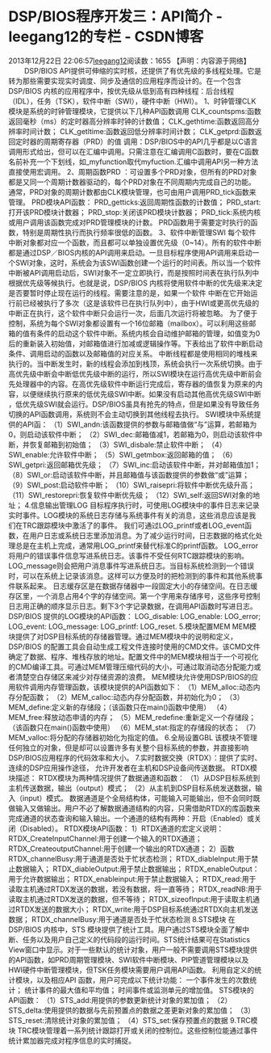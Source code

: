 # DSP/BIOS程序开发三：API简介 - leegang12的专栏 - CSDN博客
2013年12月22日 22:06:57[leegang12](https://me.csdn.net/leegang12)阅读数：1655
【声明：内容源于网络】
        DSP/BIOS API提供可伸缩的实时核，还提供了有优先级的多线程处理。它是转为那些需要实现实时调度、同步及通信的应用程序而设计的。在一个包含DSP/BIOS 内核的应用程序中，按优先级从低到高有四种线程：后台线程（IDL），任务（TSK），软件中断（SWI），硬件中断（HWI）。
1、时钟管理CLK模块是系统的时钟管理模块，它提供以下几种API函数调用
CLK_countspms:函数返回毫秒（ms）的定时器高分辨率时钟的计数值；
CLK_gethtime:函数返回高分辨率时间计数；
CLK_getltime:函数返回低分辨率时间计数；
CLK_getprd:函数返回定时器的周期寄存器（PRD）的值
调用：DSP/BIOS中的API几乎都是以C语言调用形式给出，但可以在汇编中调用。只需注意在汇编调用C函数时，要在C函数名前补充一个下划线，如_myfunction取代myfuction.汇编中调用API另一种方法直接使用宏调用。
2、周期函数PRD ：可设置多个PRD对象，但所有的PRD对象都是又同一个周期计数器驱动的，每个PRD对象在不同周期内完成自己的功能。通常，PRD对象的周期计数都由CLK模块管理，也可由用户调用PRD_tick函数来管理。
PRD模块API函数：
PRD_getticks:返回周期性函数的计数值；
PRD_start:打开该PRD模块计数器；
PRD_stop:关闭该PRD模块计数器；
PRD_tick:系统内核或用户调用该函数完成对PRD管理模块的计数。
PRD函数用于需要定时执行的函数，特别是周期性执行而执行频率很低的函数。
3、软件中断管理SWI
每个软件中断对象都对应一个函数，而且都可以单独设置优先级（0~14）。所有的软件中断都是通过DSP／BIOS内核的API调用来启动。一旦目标程序使用API调用来启动一个SWI对象，这时，系统会为该SWI函数创建一个运行的时间表。所以当一个软件中断被API调用启动后，SWI对象不一定立即执行，而是按照时间表在执行队列中根据优先级等候执行。也就是说，DSP/BIOS 内核将使用软件中断的优先级来决定是否要暂时停止现在运行的线程。需要注意的是，如果一个软件
 中断在它开始运行前已经被执行了多次（这是该软件已在执行队列中），由于HWI或更高优先级的中断正在执行，这个软件中断只会运行一次，后面几次运行将被忽略。
为了便于控制，系统为每个SWI对象都设置有一个16位邮箱（mailbox）。可以利用这些邮箱的值有条件的启动这个软件中断。系统内核会自动维护邮箱的管理，如值变为0后的重新装入初始值，对邮箱值进行加减或逻辑操作等。下表给出了软件中断启动条件、调用启动的函数以及邮箱值的对应关系。
中断线程都是使用相同的堆栈来执行的。当中断发生时，新的线程会添加到栈顶，系统会执行一次系统切换。由于高优先级中断会中断低优先级中断的运行，所以SWI模块在运行高优先级中断前会先处理器中的内容。在高优先级软件中断运行完成后，寄存器的值恢复为原来的内容，以便继续执行原来的低优先级SWI中断。如果没有启动其他高优先级SWI中断
，低优先级SWI就会运行。DSP/BIOS虽具有抢先的特点，但是如果没有导致任务切换的API函数调用，系统则不会主动切换到其他线程去执行。
SWI模块中系统提供的API函：
（1）SWI_andn:该函数提供的参数与邮箱值做“与”运算，若邮箱为0，则启动该软件中断；
（2）SWI_dec:邮箱值减1，若邮箱为0，则启动该软件中断，并恢复邮箱到初始值；
（3）SWI_disbale:禁止软件中断；
（4）SWI_enable:允许软件中断；
（5）SWI_getmbox:返回邮箱的值； 
（6）SWI_getpri:返回邮箱优先级；
（7）SWI_inc:启动该软件中断，并对邮箱值加1；
（8）SWI_or:启动该软件中断，并且邮箱值与该函数提供的参数做“或”运算；
（9）SWI_post:启动软件中断；
（10）SWI_raisepri:将软件中断优先级升高；
（11）SWI_restorepri:恢复软件中断优先级；
（12）SWI_self:返回SWI对象的地址；
4.信息输出管理LOG
目标程序执行时，可使用LOG模块中的事件日志来记录实时事件。LOG模块的系统日志存储与系统事件有关的消息，这些消息应该是我们在TRC跟踪模块中激活了的事件。
我们可通过LOG_printf或者LOG_event函数，在用户日志或系统日志里添加消息。为了减少运行时间，日志数据的格式化处理总是在主机上完成，通常用LOG_printf来替代标准C的printf函数。
LOG_error将用户的错误事件信息写进系统日志。该事件不受任何RTC跟踪模块的影响。LOG_message则会把用户消息事件写进系统日志。当目标系统检测到一个错误时，可以在系统上记录该消息。这样可以方便及时的把检测到的事件和其他系统事件联系起来。
日志缓存区是在数据存储器中一段固定大小的存储空间。在日志缓存区里，一个消息占用4个字的存储空间。第一个字用来存储序号，这些序号控制日志用正确的顺序显示日志。剩下3个字记录数据，在调用API函数时写进日志。
DSP/BIOS 提供的LOG模块的API函数：
LOG_disable:
LOG_enable:
LOG_error;
LOG_event:
LOG_message:
LOG_printf:
LOG_reset.
5.模块配置MEM 
MEM模块提供了对DSP目标系统的存储器管理。通过MEM模块中的说明和定义，DSP/BIOS 的配置工具会自动生成工程文件连接时使用的CMD文件。该CMD文件确定了数据、程序、堆栈存放的地址。配置文件中的MEM模块相当于一个可视化的CMD编译工具。可通过MEM管理压缩代码的大小，可通过取消动态分配能力或者清楚空白存储区来减少对存储资源的浪费。
MEM模块允许使用DSP/BIOS的应用软件调用内存管理函数，该模块提供的API函数如下：
（1）MEM_alloc:动态内存分配函数；
（2）MEM_calloc:动态内存分配函数，并初始化为0；
（3）MEM_define:定义新的存储段；（该函数只在main()函数中使用）
（4）MEM_free:释放动态申请的内存；
（5）MEM_redefine:重新定义一个存储段；（该函数只在main()函数中使用） 
（6）MEM_stat:指定的存储段的状态；
（7）MEM_valloc:将分配的存储器初始化为指定的值。
6.全局设置GBL
该模块不管理任何独立的对象，但是却可以设置许多有关整个目标系统的参数，并直接影响DSP/BIOS应用程序的代码效率和大小。
7.实时数据交换（RTDX）：提供了实时、连续的DSP应用操作途径， 允许开发者在主机和DSP设备间传送数据。
RTDX模块描述：
RTDX模块为两种情况提供了数据通道和函数：
（1）从DSP目标系统到主机传送数据，输出（output）模式；
（2）从主机到DSP目标系统发送数据，输入（input）模式。
数据通道是个全局结构体，可能输入可能输出，但不会同时既做输入又做输出。用户不必了解数据通道结构的内容，只需借助RTDX的库函数来完成通道的状态查询和输入输出。一个通道的结构有两种：开启（Enabled）或关闭（Disabled）。
RTDX模块API函数：
1）RTDX通道的宏定义说明：
RTDX_CreateInputChannel:用于创建一个输入的RTDX通道；
RTDX_CreateoutputChannel:用于创建一个输出的RTDX通道；
2）函数
RTDX_channelBusy:用于通道是否处于忙状态检测；
RTDX_diableInput:用于禁止数据输入；
RTDX_diableOutput:用于禁止数据输出；
RTDX_enableOutput：用于允许数据输出；
RTDX_enableinput:用于禁止数据输入；
RTDX_read:用于读取主机通过RTDX发送的数据，若没有数据，将一直等待；
RTDX_readNB:用于读取主机通过RTDX发送的数据，但不等待；
RTDX_sizeofInput:用于读取主机通过RTDX发送的数据大小；
RTDX_write:用于DSP目标系统通过RTDX向主机发送数据；
RTDX_channelBusy:用于通道是否处于忙状态检测
8.STS模块
在DSP/BIOS 内核中，STS 模块提供了统计工具。用户通过STS模块全面了解中断、任务以及用户自己定义的代码段的运行时间。STS统计结果可在Statistics View窗口中显示。对于一些默认的统计对象，用户一般不需要调用STS模块提供的API函数，如PRD周期管理模块、SWI软件中断模块、PIP管道管理模块以及HWI硬件中断管理模块，但TSK任务模块需要用户调用API函数。
利用自定义的统计模块，以及相应API 函数，用户可完成以下统计功能：
一个事件发生的次数统计；
统计事件的最大值和平均值；
时间事件或监测单元的增加值。
STS模块的API函数：
（1）STS_add:用提供的参数更新统计对象的累加值；
（2）STS_delta:使用提供的数据与先前预置点的数据之差更新对象的累加值；
（3）STS_reset:清除统计对象的累加值；
（4）STS_set:保存预置点的数据
9.TRC模块
TRC模块管理着一系列统计跟踪打开或关闭的控制位。这些控制位能通过事件统计累加器完成对程序信息的实时捕捉。
